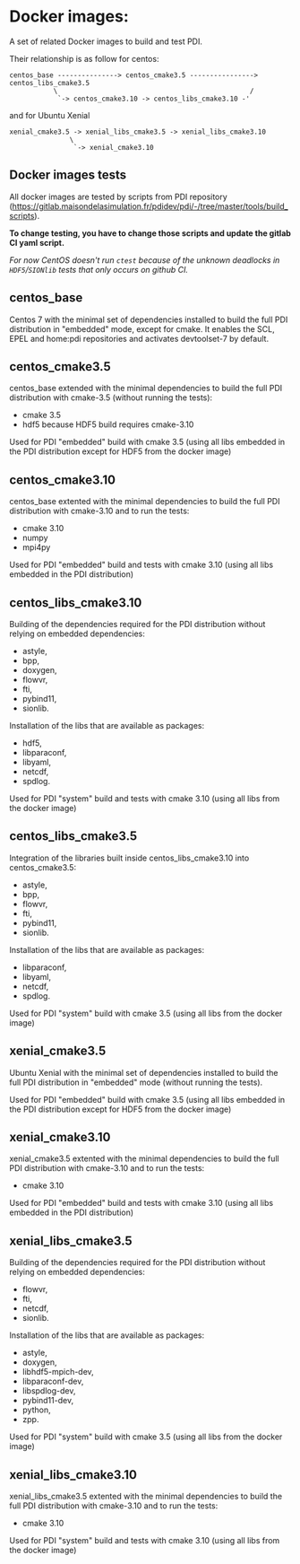 # Docker images:

A set of related Docker images to build and test PDI.

Their relationship is as follow for centos:
```
centos_base ---------------> centos_cmake3.5 ----------------> centos_libs_cmake3.5
           \                                                /
            `-> centos_cmake3.10 -> centos_libs_cmake3.10 -'
```
and for Ubuntu Xenial
```
xenial_cmake3.5 -> xenial_libs_cmake3.5 -> xenial_libs_cmake3.10
               \
                `-> xenial_cmake3.10
```

## Docker images tests
All docker images are tested by scripts from PDI repository (https://gitlab.maisondelasimulation.fr/pdidev/pdi/-/tree/master/tools/build_scripts).

**To change testing, you have to change those scripts and update the gitlab CI yaml script.**

*For now CentOS doesn't run `ctest` because of the unknown deadlocks in `HDF5`/`SIONlib` tests that only occurs on github CI.*

## centos_base

Centos 7 with the minimal set of dependencies installed to build the full PDI
distribution in "embedded" mode, except for cmake.
It enables the SCL, EPEL and home:pdi repositories and activates devtoolset-7
by default.

## centos_cmake3.5

centos_base extended with the minimal dependencies to build the full PDI 
distribution with cmake-3.5 (without running the tests):
* cmake 3.5
* hdf5 because HDF5 build requires cmake-3.10

Used for PDI "embedded" build with cmake 3.5 (using all libs embedded in the PDI
distribution except for HDF5 from the docker image)

## centos_cmake3.10

centos_base extented with the minimal dependencies to build the full PDI 
distribution with cmake-3.10 and to run the tests:
* cmake 3.10
* numpy
* mpi4py

Used for PDI "embedded" build and tests with cmake 3.10 (using all libs embedded
in the PDI distribution)

## centos_libs_cmake3.10

Building of the dependencies required for the PDI distribution without relying
on embedded dependencies:
* astyle,
* bpp,
* doxygen,
* flowvr,
* fti,
* pybind11,
* sionlib.

Installation of the libs that are available as packages:
* hdf5,
* libparaconf,
* libyaml,
* netcdf,
* spdlog.

Used for PDI "system" build and tests with cmake 3.10 (using all libs from the
docker image)

## centos_libs_cmake3.5

Integration of the libraries built inside centos_libs_cmake3.10 into 
centos_cmake3.5:
* astyle,
* bpp,
* flowvr,
* fti,
* pybind11,
* sionlib.

Installation of the libs that are available as packages:
* libparaconf,
* libyaml,
* netcdf,
* spdlog.


Used for PDI "system" build with cmake 3.5 (using all libs from the docker image)

## xenial_cmake3.5

Ubuntu Xenial with the minimal set of dependencies installed to build the full
PDI distribution in "embedded" mode (without running the tests).

Used for PDI "embedded" build with cmake 3.5 (using all libs embedded in the PDI
distribution except for HDF5 from the docker image)

## xenial_cmake3.10

xenial_cmake3.5 extented with the minimal dependencies to build the full PDI 
distribution with cmake-3.10 and to run the tests:
* cmake 3.10

Used for PDI "embedded" build and tests with cmake 3.10 (using all libs embedded
in the PDI distribution)

## xenial_libs_cmake3.5

Building of the dependencies required for the PDI distribution without relying
on embedded dependencies:
* flowvr,
* fti,
* netcdf,
* sionlib.

Installation of the libs that are available as packages:
* astyle,
* doxygen,
* libhdf5-mpich-dev,
* libparaconf-dev,
* libspdlog-dev,
* pybind11-dev,
* python,
* zpp.

Used for PDI "system" build with cmake 3.5 (using all libs from the docker image)

## xenial_libs_cmake3.10

xenial_libs_cmake3.5 extented with the minimal dependencies to build the full
PDI distribution with cmake-3.10 and to run the tests:
* cmake 3.10

Used for PDI "system" build and tests with cmake 3.10 (using all libs from the
docker image)
